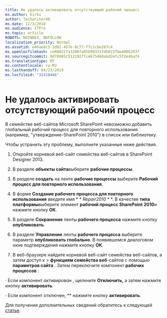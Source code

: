```yaml
---
title: Не удалось активировать отсутствующий рабочий процесс
ms.author: kirks
author: Techwriter40
ms.date: 12/3/2018
ms.audience: ITPro
ms.topic: article
ROBOTS: NOINDEX, NOFOLLOW
localization_priority: Normal
ms.assetid: e46ae8c5-3d81-457e-8c77-f7c1cbe267c4
ms.openlocfilehash: ce088227a3206fa05b99331fdb022fbe4886203f
ms.sourcegitcommit: 9d78905c512192ffc4675468abd2efc5f2e4baf4
ms.translationtype: MT
ms.contentlocale: ru-RU
ms.lasthandoff: 04/23/2019
ms.locfileid: "32418446"
---
```

# <a name="missing-workflow-failed-to-activate"></a>Не удалось активировать отсутствующий рабочий процесс

В семействе веб-сайтов Microsoft SharePoint невозможно добавить глобальный рабочий процесс для повторного использования (например, "утверждение-SharePoint 2010") в список или библиотеку.
  
Чтобы устранить эту проблему, выполните указанные ниже действия. 
  
1. Откройте корневой веб-сайт семейства веб-сайтов в SharePoint Designer 2013.
  
2. В разделе **объекты сайта**выберите **рабочие процессы**. 
  
3. В разделе **создать** на ленте **рабочие процессы** выберите **Рабочий процесс для повторного использования**. 
  
4. В форме **Создание рабочего процесса для повторного использования** введите имя * * *Repair2010* * *. В качестве **типа платформы**выберите элемент **рабочий процесс SharePoint 2010**и нажмите кнопку **ОК**. 
  
1. В разделе **Сохранение** ленты **рабочего процесса** нажмите кнопку **опубликовать**. 
  
2. В разделе **Управление** ленты **рабочего процесса** выберите параметр **опубликовать глобально**. В появившемся диалоговом окне подтверждения нажмите кнопку **ОК**. 
  
3. В веб-браузере найдите корневой веб-сайт семейства веб-сайтов, а затем доступ к \> **функциям семейства веб**-сайтов с помощью **параметров сайта** . Затем переключите компонент **рабочих процессов** : 
  
· Если компонент *активирован* , щелкните **Отключить,** а затем нажмите кнопку **активировать**. 
  
· Если компонент отключен, ** нажмите кнопку **активировать**. 
  
Для получения дополнительных сведений обратитесь к следующей [статье](https://go.microsoft.com/fwlink/?linkid=2047770&amp;clcid=0x409).
  

